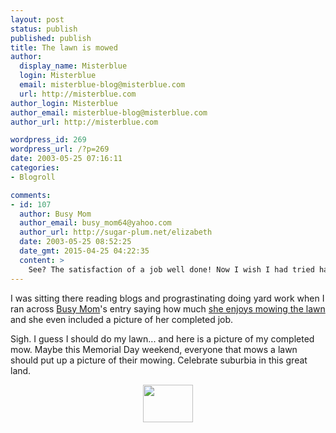 ```yaml
---
layout: post
status: publish
published: publish
title: The lawn is mowed
author:
  display_name: Misterblue
  login: Misterblue
  email: misterblue-blog@misterblue.com
  url: http://misterblue.com
author_login: Misterblue
author_email: misterblue-blog@misterblue.com
author_url: http://misterblue.com

wordpress_id: 269
wordpress_url: /?p=269
date: 2003-05-25 07:16:11
categories:
- Blogroll

comments:
- id: 107
  author: Busy Mom
  author_email: busy_mom64@yahoo.com
  author_url: http://sugar-plum.net/elizabeth
  date: 2003-05-25 08:52:25
  date_gmt: 2015-04-25 04:22:35
  content: >
    See? The satisfaction of a job well done! Now I wish I had tried harder to mow the back, too because it's cold and raining today!
---
```

<p>
I was sitting there reading blogs and prograstinating doing yard work when I ran across 
<a href="http://www.sugar-plum.net/elizabeth/">Busy Mom</a>'s entry saying how much
<a href="http://sugar-plum.net/elizabeth/archives/002906.html#002906"> 
she enjoys mowing the lawn</a>
and she even included a picture of her completed job.
</p>
<p>
Sigh.  I guess I should do my lawn... and here is a picture of my completed mow.
Maybe this Memorial Day weekend, everyone that mows a lawn should put up a picture of their mowing.  Celebrate suburbia in this great land.
</p>
<center>
<a href="http://pics.misterblue.com/onepic/20030500-Misc/w640/h480/IMG_1072.jpg"
      target="onepic">
    <img src="http://pics.misterblue.com/20030500-Misc/80/60/IMG_1072.jpg"
            height="60" width="80" alt=""/>
</a>
</center>
